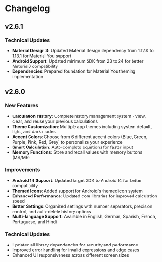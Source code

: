 # Changelog

## v2.6.1

### Technical Updates
- **Material Design 3**: Updated Material Design dependency from 1.12.0 to 1.13.1 for Material You support
- **Android Support**: Updated minimum SDK from 23 to 24 for better Material3 compatibility
- **Dependencies**: Prepared foundation for Material You theming implementation

## v2.6.0

### New Features
- **Calculation History**: Complete history management system - view, clear, and reuse your previous calculations
- **Theme Customization**: Multiple app themes including system default, light, and dark modes
- **Accent Colors**: Choose from 6 different accent colors (Blue, Green, Purple, Pink, Red, Grey) to personalize your experience
- **Smart Calculation**: Auto-complete equations for faster input
- **Memory Functions**: Store and recall values with memory buttons (MS/MR)

### Improvements  
- **Android 14 Support**: Updated target SDK to Android 14 for better compatibility
- **Themed Icons**: Added support for Android's themed icon system
- **Enhanced Performance**: Updated core libraries for improved calculation speed
- **Better Settings**: Organized settings with number separators, precision control, and auto-delete history options
- **Multi-language Support**: Available in English, German, Spanish, French, Portuguese, and Hindi

### Technical Updates
- Updated all library dependencies for security and performance
- Improved error handling for invalid expressions and edge cases
- Enhanced UI responsiveness across different screen sizes